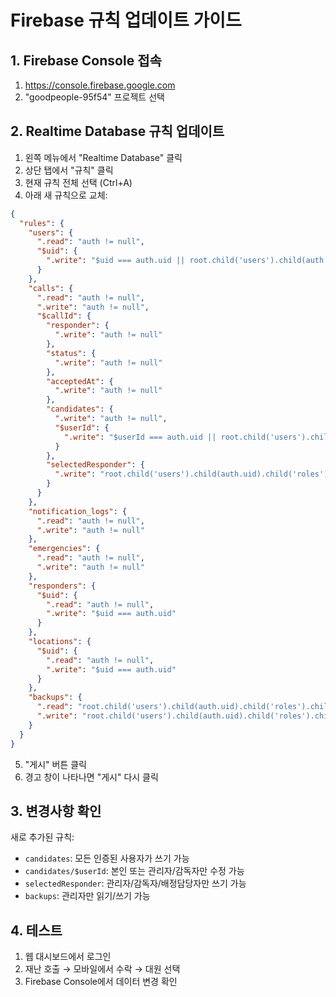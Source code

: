 # Firebase 규칙 업데이트 가이드

## 1. Firebase Console 접속
1. https://console.firebase.google.com
2. "goodpeople-95f54" 프로젝트 선택

## 2. Realtime Database 규칙 업데이트
1. 왼쪽 메뉴에서 "Realtime Database" 클릭
2. 상단 탭에서 "규칙" 클릭
3. 현재 규칙 전체 선택 (Ctrl+A)
4. 아래 새 규칙으로 교체:

```json
{
  "rules": {
    "users": {
      ".read": "auth != null",
      "$uid": {
        ".write": "$uid === auth.uid || root.child('users').child(auth.uid).child('roles').child('0').val() === 'admin'"
      }
    },
    "calls": {
      ".read": "auth != null",
      ".write": "auth != null",
      "$callId": {
        "responder": {
          ".write": "auth != null"
        },
        "status": {
          ".write": "auth != null"
        },
        "acceptedAt": {
          ".write": "auth != null"
        },
        "candidates": {
          ".write": "auth != null",
          "$userId": {
            ".write": "$userId === auth.uid || root.child('users').child(auth.uid).child('roles').child('0').val() === 'admin' || root.child('users').child(auth.uid).child('roles').child('0').val() === 'supervisor'"
          }
        },
        "selectedResponder": {
          ".write": "root.child('users').child(auth.uid).child('roles').child('0').val() === 'admin' || root.child('users').child(auth.uid).child('roles').child('0').val() === 'supervisor' || root.child('users').child(auth.uid).child('roles').child('0').val() === 'dispatcher'"
        }
      }
    },
    "notification_logs": {
      ".read": "auth != null",
      ".write": "auth != null"
    },
    "emergencies": {
      ".read": "auth != null",
      ".write": "auth != null"
    },
    "responders": {
      "$uid": {
        ".read": "auth != null",
        ".write": "$uid === auth.uid"
      }
    },
    "locations": {
      "$uid": {
        ".read": "auth != null",
        ".write": "$uid === auth.uid"
      }
    },
    "backups": {
      ".read": "root.child('users').child(auth.uid).child('roles').child('0').val() === 'admin'",
      ".write": "root.child('users').child(auth.uid).child('roles').child('0').val() === 'admin'"
    }
  }
}
```

5. "게시" 버튼 클릭
6. 경고 창이 나타나면 "게시" 다시 클릭

## 3. 변경사항 확인
새로 추가된 규칙:
- `candidates`: 모든 인증된 사용자가 쓰기 가능
- `candidates/$userId`: 본인 또는 관리자/감독자만 수정 가능
- `selectedResponder`: 관리자/감독자/배정담당자만 쓰기 가능
- `backups`: 관리자만 읽기/쓰기 가능

## 4. 테스트
1. 웹 대시보드에서 로그인
2. 재난 호출 → 모바일에서 수락 → 대원 선택
3. Firebase Console에서 데이터 변경 확인

